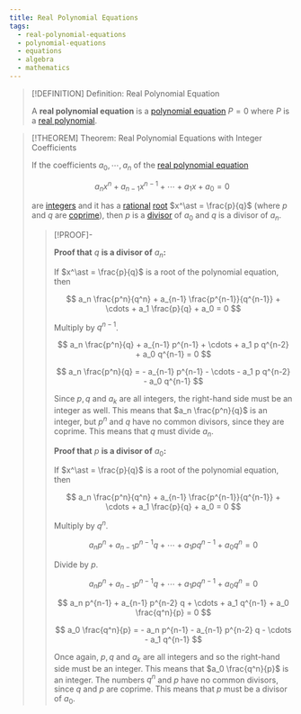 ```yaml
---
title: Real Polynomial Equations
tags:
  - real-polynomial-equations
  - polynomial-equations
  - equations
  - algebra
  - mathematics
---
```


>[!DEFINITION] Definition: Real Polynomial Equation
>
>A **real polynomial equation** is a [polynomial equation](../index.md) $P = 0$ where $P$ is a [real polynomial](../../../Fields/The%20Real%20Numbers/Real%20Polynomials.md).
>

>[!THEOREM] Theorem: Real Polynomial Equations with Integer Coefficients
>
>If the coefficients $a_0, \cdots, a_n$ of the [real polynomial equation](./index.md)
>
>$$
>a_n x^n + a_{n-1} x^{n-1} + \cdots + a_1 x + a_0 = 0
>$$
>
>are [integers](TODO) and it has a [rational](TODO) [root](../../../Rings/Commutative%20Rings/Polynomials/Polynomials.md) $x^\ast = \frac{p}{q}$ (where $p$ and $q$ are [coprime](TODO)), then $p$ is a [divisor](TODO) of $a_0$ and $q$ is a divisor of $a_n$.
>
>>[!PROOF]-
>>
>>**Proof that** $q$ **is a divisor of** $a_n$**:**
>>
>>If $x^\ast = \frac{p}{q}$ is a root of the polynomial equation, then
>>
>>$$
>>a_n \frac{p^n}{q^n} + a_{n-1} \frac{p^{n-1}}{q^{n-1}} + \cdots + a_1 \frac{p}{q} + a_0 = 0
>>$$
>>
>>Multiply by $q^{n-1}$.
>>
>>$$
>>a_n \frac{p^n}{q} + a_{n-1} p^{n-1} + \cdots + a_1 p q^{n-2} + a_0 q^{n-1} = 0
>>$$
>>
>>$$
>>a_n \frac{p^n}{q} = - a_{n-1} p^{n-1} - \cdots - a_1 p q^{n-2} - a_0 q^{n-1}
>>$$
>>
>>Since $p,q$ and $a_k$ are all integers, the right-hand side must be an integer as well. This means that $a_n \frac{p^n}{q}$ is an integer, but $p^n$ and $q$ have no common divisors, since they are coprime. This means that $q$ must divide $a_n$.
>>
>>**Proof that** $p$ **is a divisor of** $a_0$**:**
>>
>>If $x^\ast = \frac{p}{q}$ is a root of the polynomial equation, then
>>
>>$$
>>a_n \frac{p^n}{q^n} + a_{n-1} \frac{p^{n-1}}{q^{n-1}} + \cdots + a_1 \frac{p}{q} + a_0 = 0
>>$$
>>
>>Multiply by $q^n$.
>>
>>$$
>>a_n p^n + a_{n-1} p^{n-1} q + \cdots + a_1 p q^{n-1} + a_0 q^n = 0
>>$$
>>
>>Divide by $p$.
>>
>>$$
>>a_n p^n + a_{n-1} p^{n-1} q + \cdots + a_1 p q^{n-1} + a_0 q^n = 0
>>$$
>>
>>$$
>>a_n p^{n-1} + a_{n-1} p^{n-2} q + \cdots + a_1 q^{n-1} + a_0 \frac{q^n}{p} = 0
>>$$
>>
>>$$
>>a_0 \frac{q^n}{p} = - a_n p^{n-1} - a_{n-1} p^{n-2} q - \cdots - a_1 q^{n-1}
>>$$
>>
>>Once again, $p,q$ and $a_k$ are all integers and so the right-hand side must be an integer. This means that $a_0 \frac{q^n}{p}$ is an integer. The numbers $q^n$ and $p$ have no common divisors, since $q$ and $p$ are coprime. This means that $p$ must be a divisor of $a_0$.
>>
>